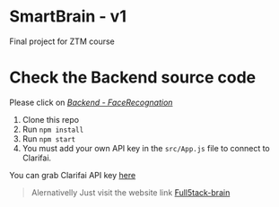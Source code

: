 # SmartBrain - v1
Final project for ZTM course
# Check the Backend source code
Please click on [_Backend - FaceRecognation_](https://github.com/Aram-Eli/backend-v1)

1. Clone this repo
2. Run `npm install`
3. Run `npm start`
4. You must add your own API key in the `src/App.js` file to connect to Clarifai.

You can grab Clarifai API key [here](https://www.clarifai.com/)

> Alernativelly Just visit the website link [Full5tack-brain](https://full5tack-brain.herokuapp.com/)

